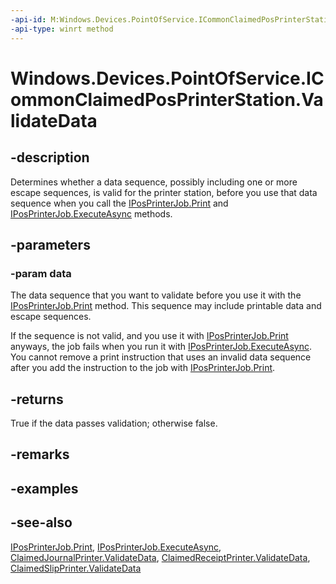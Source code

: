 ----api-id: M:Windows.Devices.PointOfService.ICommonClaimedPosPrinterStation.ValidateData(System.String)
-api-type: winrt method
---<!-- Method syntaxpublic bool ValidateData(System.String data)--># Windows.Devices.PointOfService.ICommonClaimedPosPrinterStation.ValidateData## -descriptionDetermines whether a data sequence, possibly including one or more escape sequences, is valid for the printer station, before you use that data sequence when you call the [IPosPrinterJob.Print](iposprinterjob_print.md) and [IPosPrinterJob.ExecuteAsync](iposprinterjob_executeasync.md) methods.## -parameters### -param dataThe data sequence that you want to validate before you use it with the [IPosPrinterJob.Print](iposprinterjob_print.md) method. This sequence may include printable data and escape sequences.If the sequence is not valid, and you use it with [IPosPrinterJob.Print](iposprinterjob_print.md) anyways, the job fails when you run it with [IPosPrinterJob.ExecuteAsync](iposprinterjob_executeasync.md). You cannot remove a print instruction that uses an invalid data sequence after you add the instruction to the job with [IPosPrinterJob.Print](iposprinterjob_print.md).## -returnsTrue if the data passes validation; otherwise false.## -remarks## -examples## -see-also[IPosPrinterJob.Print](iposprinterjob_print.md), [IPosPrinterJob.ExecuteAsync](iposprinterjob_executeasync.md), [ClaimedJournalPrinter.ValidateData](claimedjournalprinter_validatedata.md), [ClaimedReceiptPrinter.ValidateData](claimedreceiptprinter_validatedata.md), [ClaimedSlipPrinter.ValidateData](claimedslipprinter_validatedata.md)